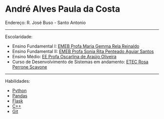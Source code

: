 # André Alves Paula da Costa 

Endereço: R. José Buso - Santo Antonio

---

Escolaridade:

+ Ensino Fundamental I: [EMEB Profa Maria Gemma Rela Reinaldo](https://m.facebook.com/profile.php?id=418230988340443&__tn__=C-R)
+ Ensino Fundamental II: [EMEB Profa Sonia Rita Penteado Aguiar Santos](https://pt-br.facebook.com/emebsoniarita/)
+ Ensino Médio: [EE Profa Oscarlina de Araújo Oliveira](https://pt-br.facebook.com/oscarlina.araujo.3)
+ Curso de Desenvolvimento de Sistemas em andamento: [ETEC Rosa Perrone Scavone
](http://rosaperrone.com.br/)

---

Habilidades:

+ [Python](https://www.python.org/)
+ [Pandas](https://pandas.pydata.org/)
+ [Flask](https://flask.palletsprojects.com/)
+ [C++](https://isocpp.org/)
+ [Git](https://git-scm.com/)







